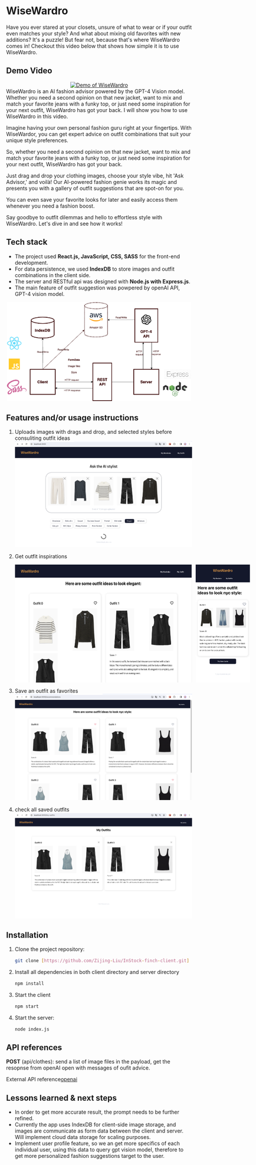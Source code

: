 # WiseWardro

Have you ever stared at your closets, unsure of what to wear or if your outfit even matches your style? And what about mixing old favorites with new additions? It's a puzzle! But fear not, because that's where WiseWardro comes in! Checkout this video below that shows how simple it is to use WiseWardro.

## Demo Video

<div style="text-align: center;">
     <a href="https://www.youtube.com/watch?v=pKMiv-bPQ00">
       <img src="https://img.youtube.com/vi/pKMiv-bPQ00/0.jpg" alt="Demo of WiseWardro" width="640" height="360" />
     </a>
</div>
WiseWardro is an AI fashion advisor powered by the GPT-4 Vision model. Whether you need a second opinion on that new jacket, want to mix and match your favorite jeans with a funky top, or just need some inspiration for your next outfit, WiseWardro has got your back. I will show you how to use WiseWardro in this video.

Imagine having your own personal fashion guru right at your fingertips. With WiseWardor, you can get expert advice on outfit combinations that suit your unique style preferences.

So, whether you need a second opinion on that new jacket, want to mix and match your favorite jeans with a funky top, or just need some inspiration for your next outfit, WiseWardro has got your back.

Just drag and drop your clothing images, choose your style vibe, hit 'Ask Advisor,' and voilà! Our AI-powered fashion genie works its magic and presents you with a gallery of outfit suggestions that are spot-on for you.

You can even save your favorite looks for later and easily access them whenever you need a fashion boost.

Say goodbye to outfit dilemmas and hello to effortless style with WiseWardro. Let's dive in and see how it works!

## Tech stack

- The project used **React.js, JavaScript, CSS, SASS** for the front-end development.
- For data persistence, we used **IndexDB** to store images and outfit combinations in the client side.
- The server and RESTful api was designed with **Node.js with Express.js**.
- The main feature of outfit suggestion was powpered by openAI API, GPT-4 vision model.

<div style="text-align: center;">
  <img src="./readme_assets/WiseWardro_architect_bk.png" alt="Project Architecture and Tech Stack" width="500" style="margin: 0 auto;" />
</div>

## Features and/or usage instructions

1. Uploads images with drags and drop, and selected styles before consuliting outfit ideas
   ![upload images](./readme_assets/upload_images.png)

2. Get outfit inspirations
   <div style="display: flex; justify-content: space-between">
     <img  src="./readme_assets/recommendations.png" alt="get outfit ideas desktop view" height="320px" width="auto" style="margin-right: 10px;" />
     <img src="./readme_assets/recommendations_mobile.png" alt="get outfit ideas mobile view" height="320px"  width="auto" />
   </div>
3. Save an outfit as favorites
   ![save or remove an outfit](./readme_assets/fav_unfav_outfits.png)

4. check all saved outfits
   ![my favorite outfits](./readme_assets/my-outfits.png)

## Installation

1. Clone the project repository:

   ```bash
   git clone [https://github.com/Zijing-Liu/InStock-finch-client.git]
   ```

2. Install all dependencies in both client directory and server directory

   ```bash
   npm install
   ```

3. Start the client

   ```bash
   npm start
   ```

4. Start the server:
   ```bash
   node index.js
   ```

## API references

**POST** (api/clothes): send a list of image files in the payload, get the resopnse from openAI open with messages of oufit advice.

External API reference[openai](https://platform.openai.com/docs/guides/vision)

## Lessons learned & next steps

- In order to get more accurate result, the prompt needs to be further refined.
- Currently the app uses IndexDB for client-side image storage, and images are communicate as form data between the client and server. Will implement cloud data storage for scaling purposes.
- Implement user profile feature, so we an get more specifics of each individual user, using this data to query gpt vision model, therefore to get more personalized fashion suggestions target to the user.
